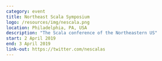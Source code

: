 ```yaml
---
category: event
title: Northeast Scala Symposium
logo: /resources/img/nescala.png
location: Philadelphia, PA, USA
description: "The Scala conference of the Northeastern US"
start: 2 April 2019
end: 3 April 2019
link-out: https://twitter.com/nescalas
---
```

